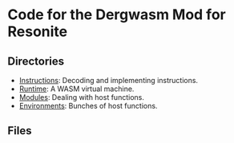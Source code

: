 # Code for the Dergwasm Mod for Resonite

## Directories

* [Instructions](Instructions/README.md): Decoding and implementing instructions.
* [Runtime](Runtime/README.md): A WASM virtual machine.
* [Modules](Modules/README.md): Dealing with host functions.
* [Environments](Environments/README.md): Bunches of host functions.

## Files
